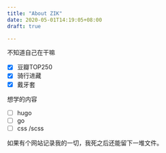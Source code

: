```yaml
---
title: "About ZIK"
date: 2020-05-01T14:19:05+08:00
draft: true

---
```


不知道自己在干嘛

- [x] 豆瓣TOP250
- [x] 骑行进藏
- [x] 戴牙套

想学的内容

- [ ] hugo
- [ ] go
- [ ] css /scss

如果有个网站记录我的一切，我死之后还能留下一堆文件。
